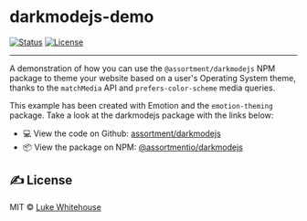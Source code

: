 # darkmodejs-demo

<div>

[![Status](https://img.shields.io/badge/status-active-success.svg)]()
[![License](https://img.shields.io/badge/license-MIT-blue.svg)](/LICENSE)

</div>

---

A demonstration of how you can use the `@assortment/darkmodejs` NPM package to theme your website based on a user's Operating System theme, thanks to the `matchMedia` API and `prefers-color-scheme` media queries.

This example has been created with Emotion and the `emotion-theming` package. Take a look at the darkmodejs package with the links below:

- 💻 View the code on Github: [assortment/darkmodejs](https://github.com/Assortment/darkmodejs)
- 📦 View the package on NPM: [@assortmentio/darkmodejs](https://www.npmjs.com/package/@assortment/darkmodejs)

## ✍️ License

MIT © [Luke Whitehouse](https://lukewhitehouse.co.uk)
